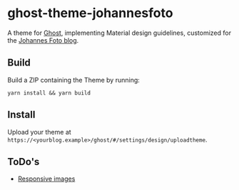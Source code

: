 # ghost-theme-johannesfoto

A theme for [Ghost](https://github.com/tryghost/ghost/),
implementing Material design guidelines,
customized for the [Johannes Foto blog](https://johannes-foto.de).

## Build

Build a ZIP containing the Theme by running:
```shell script
yarn install && yarn build
```

## Install

Upload your theme at `https://<yourblog.example>/ghost/#/settings/design/uploadtheme`.

## ToDo's
- [Responsive images](https://ghost.org/docs/api/v3/handlebars-themes/responsive-images/)